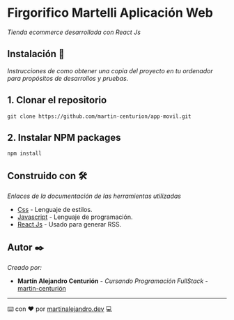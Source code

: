 # Firgorifico Martelli Aplicación Web
_Tienda ecommerce desarrollada con React Js_

## Instalación 🚀

_Instrucciones de como obtener una copia del proyecto en tu ordenador para propósitos de desarrollos y pruebas._

## 1. Clonar el repositorio
```
git clone https://github.com/martin-centurion/app-movil.git
```
## 2. Instalar NPM packages
```
npm install
```
## Construido con 🛠️

_Enlaces de la documentación de las herramientas utilizadas_

* [Css](https://developer.mozilla.org/es/docs/Web/CSS) - Lenguaje de estilos.
* [Javascript](https://developer.mozilla.org/es/docs/Web/JavaScript) - Lenguaje de programación.
* [React Js](https://rometools.github.io/rome/) - Usado para generar RSS.

## Autor ✒️

_Creado por:_

* **Martín Alejandro Centurión** - *Cursando Programación FullStack* - [martin-centurión](https://github.com/martin-centurion)


---
⌨️ con ❤️ por [martinalejandro.dev](https://martin-centurion.github.io/portfolio/) 💻